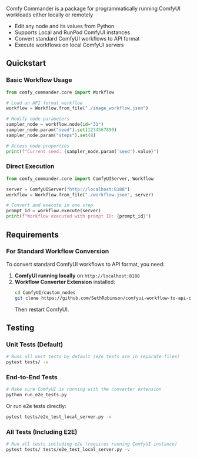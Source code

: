Comfy Commander is a package for programmatically running ComfyUI workloads either locally or remotely
 - Edit any node and its values from Python
 - Supports Local and RunPod ComfyUI instances
 - Convert standard ComfyUI workflows to API format
 - Execute workflows on local ComfyUI servers

## Quickstart

### Basic Workflow Usage
```python
from comfy_commander.core import Workflow

# Load an API format workflow
workflow = Workflow.from_file("./image_workflow.json")

# Modify node parameters
sampler_node = workflow.node(id="31")
sampler_node.param("seed").set(1234567890)
sampler_node.param("steps").set(8)

# Access node properties
print(f"Current seed: {sampler_node.param('seed').value}")
```

### Direct Execution
```python
from comfy_commander.core import ComfyUIServer, Workflow

server = ComfyUIServer("http://localhost:8188")
workflow = Workflow.from_file("./workflow.json", server)

# Convert and execute in one step
prompt_id = workflow.execute(server)
print(f"Workflow executed with prompt ID: {prompt_id}")
```

## Requirements

### For Standard Workflow Conversion
To convert standard ComfyUI workflows to API format, you need:

1. **ComfyUI running locally** on `http://localhost:8188`
2. **Workflow Converter Extension** installed:
   ```bash
   cd ComfyUI/custom_nodes
   git clone https://github.com/SethRobinson/comfyui-workflow-to-api-converter-endpoint
   ```
   Then restart ComfyUI.

## Testing

### Unit Tests (Default)
```bash
# Runs all unit tests by default (e2e tests are in separate files)
pytest tests/ -v
```

### End-to-End Tests
```bash
# Make sure ComfyUI is running with the converter extension
python run_e2e_tests.py
```

Or run e2e tests directly:
```bash
pytest tests/e2e_test_local_server.py -v
```

### All Tests (Including E2E)
```bash
# Run all tests including e2e (requires running ComfyUI instance)
pytest tests/ tests/e2e_test_local_server.py -v
```